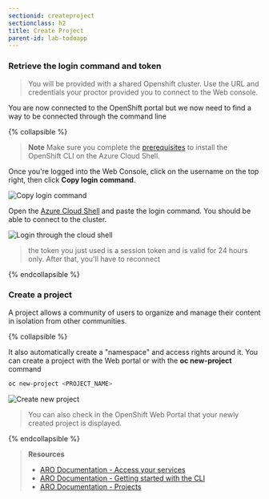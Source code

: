 ```yaml
---
sectionid: createproject
sectionclass: h2
title: Create Project
parent-id: lab-todoapp
---
```


### Retrieve the login command and token

> You will be provided with a shared Openshift cluster. Use the URL and credentials your proctor provided you to connect to the Web console.

You are now connected to the OpenShift portal but we now need to find a way to be connected through the command line

{% collapsible %}

> **Note** Make sure you complete the [prerequisites](#prereq) to install the OpenShift CLI on the Azure Cloud Shell.

Once you're logged into the Web Console, click on the username on the top right, then click **Copy login command**.

![Copy login command](media/lab1/login-command.png)


Open the [Azure Cloud Shell](https://shell.azure.com) and paste the login command. You should be able to connect to the cluster.

![Login through the cloud shell](media/lab1/oc-login-cloudshell.png)

> the token you just used is a session token and is valid for 24 hours only. After that, you'll have to reconnect

{% endcollapsible %}

### Create a project

A project allows a community of users to organize and manage their content in isolation from other communities.

{% collapsible %}

It also automatically create a "namespace" and access rights around it. You can create a project with the Web portal or with the **oc new-project** command

```sh
oc new-project <PROJECT_NAME>
```

![Create new project](media/lab1/oc-newproject.png)

> You can also check in the OpenShift Web Portal that your newly created project is displayed.

{% endcollapsible %}

> **Resources**
> * [ARO Documentation - Access your services](https://docs.openshift.com/aro/getting_started/access_your_services.html)
> * [ARO Documentation - Getting started with the CLI](https://docs.openshift.com/aro/cli_reference/get_started_cli.html)
> * [ARO Documentation - Projects](https://docs.openshift.com/aro/dev_guide/projects.html)
